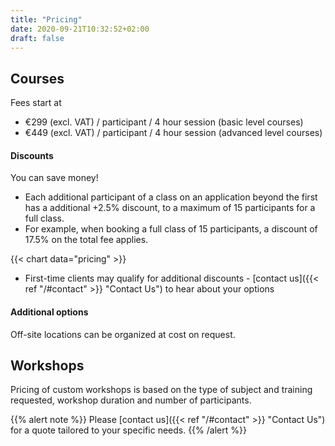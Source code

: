 ```yaml
---
title: "Pricing"
date: 2020-09-21T10:32:52+02:00
draft: false
---
```


## Courses

Fees start at 

   * €299 (excl. VAT) / participant / 4 hour session (basic level courses)
   * €449 (excl. VAT) / participant / 4 hour session (advanced level courses)


#### Discounts

You can save money!

 * Each additional participant of a class on an application beyond the first has a additional +2.5% discount, to a maximum of 15 participants for a full class.
 * For example, when booking a full class of 15 participants, a discount of 17.5% on the total fee applies.

{{< chart data="pricing" >}}

 * First-time clients may qualify for additional discounts - [contact us]({{< ref "/#contact" >}} "Contact Us") to hear about your options


#### Additional options

Off-site locations can be organized at cost on request. 


## Workshops

Pricing of custom workshops is based on the type of subject and training requested, workshop duration and number of participants.

{{% alert note %}}
Please [contact us]({{< ref "/#contact" >}} "Contact Us") for a quote tailored to your specific needs.
{{% /alert %}}